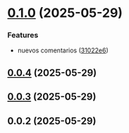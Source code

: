# [0.1.0](https://github.com/marianolop22/NestJs-03_Pokedex/compare/v0.0.4...v0.1.0) (2025-05-29)


### Features

* nuevos comentarios ([31022e6](https://github.com/marianolop22/NestJs-03_Pokedex/commit/31022e695b5bfb0592efce19a47dba91e3f069df))



## [0.0.4](https://github.com/marianolop22/NestJs-03_Pokedex/compare/v0.0.3...v0.0.4) (2025-05-29)



## [0.0.3](https://github.com/marianolop22/NestJs-03_Pokedex/compare/v0.0.2...v0.0.3) (2025-05-29)



## 0.0.2 (2025-05-29)



